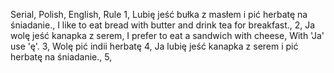 Serial, Polish, English, Rule
1, Lubię jeść bułka z masłem i pić herbatę na śniadanie., I like to eat bread with butter and drink tea for breakfast., 
2, Ja wolę jeść kanapka z serem, I prefer to eat a sandwich with cheese, With 'Ja' use 'ę'.
3, Wolę pić indii herbatę 
4, Ja lubię jeść kanapka z serem i pić herbatę na śniadanie.,
5, 